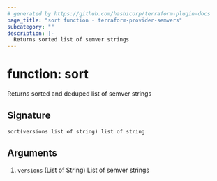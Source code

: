 ```yaml
---
# generated by https://github.com/hashicorp/terraform-plugin-docs
page_title: "sort function - terraform-provider-semvers"
subcategory: ""
description: |-
  Returns sorted list of semver strings
---
```


# function: sort

Returns sorted and deduped list of semver strings



## Signature

<!-- signature generated by tfplugindocs -->
```text
sort(versions list of string) list of string
```

## Arguments

<!-- arguments generated by tfplugindocs -->
1. `versions` (List of String) List of semver strings
